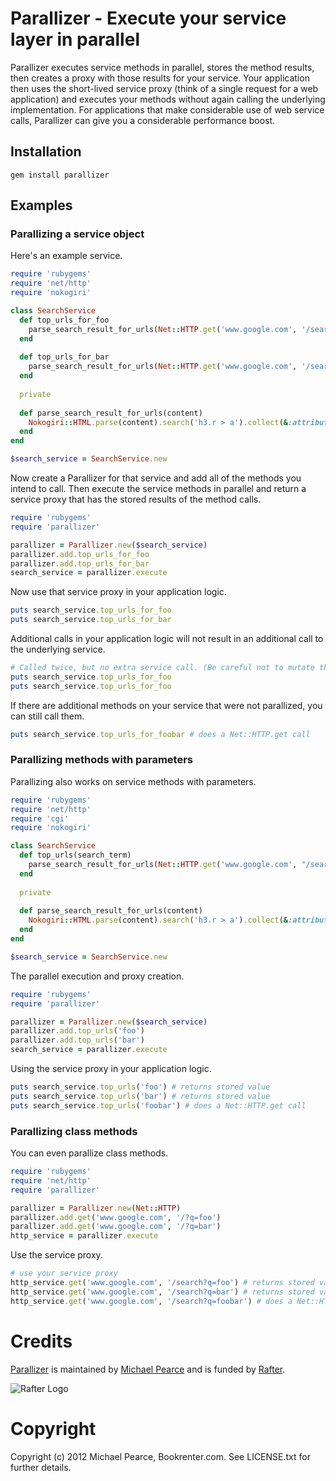 # Parallizer - Execute your service layer in parallel

Parallizer executes service methods in parallel, stores the method results, then creates a proxy with those results for your service. Your application then uses the short-lived service proxy (think of a single request for a web application) and executes your methods without again calling the underlying implementation. For applications that make considerable use of web service calls, Parallizer can give you a considerable performance boost.

## Installation

    gem install parallizer

## Examples

### Parallizing a service object

Here's an example service.

```ruby
require 'rubygems'
require 'net/http'
require 'nokogiri'

class SearchService
  def top_urls_for_foo
    parse_search_result_for_urls(Net::HTTP.get('www.google.com', '/search?q=foo'))
  end
  
  def top_urls_for_bar
    parse_search_result_for_urls(Net::HTTP.get('www.google.com', '/search?q=foo'))
  end
  
  private
  
  def parse_search_result_for_urls(content)
    Nokogiri::HTML.parse(content).search('h3.r > a').collect(&:attributes).collect{ |attrs| attrs['href'].value }
  end
end

$search_service = SearchService.new
```

Now create a Parallizer for that service and add all of the methods you intend to call. Then execute the service methods in parallel and return a service proxy that has the stored results of the method calls.

```ruby
require 'rubygems'
require 'parallizer'

parallizer = Parallizer.new($search_service)
parallizer.add.top_urls_for_foo
parallizer.add.top_urls_for_bar
search_service = parallizer.execute
```

Now use that service proxy in your application logic.

```ruby
puts search_service.top_urls_for_foo
puts search_service.top_urls_for_bar
```

Additional calls in your application logic will not result in an additional call to the underlying service.

```ruby
# Called twice, but no extra service call. (Be careful not to mutate the returned object!)
puts search_service.top_urls_for_foo
puts search_service.top_urls_for_foo
```

If there are additional methods on your service that were not parallized, you can still call them.

```ruby
puts search_service.top_urls_for_foobar # does a Net::HTTP.get call
```

### Parallizing methods with parameters

Parallizing also works on service methods with parameters.

```ruby
require 'rubygems'
require 'net/http'
require 'cgi'
require 'nokogiri'

class SearchService
  def top_urls(search_term)
    parse_search_result_for_urls(Net::HTTP.get('www.google.com', "/search?q=#{CGI.escape(search_term)}"))
  end
  
  private
  
  def parse_search_result_for_urls(content)
    Nokogiri::HTML.parse(content).search('h3.r > a').collect(&:attributes).collect{ |attrs| attrs['href'].value }
  end
end

$search_service = SearchService.new
```

The parallel execution and proxy creation.

```ruby
require 'rubygems'
require 'parallizer'

parallizer = Parallizer.new($search_service)
parallizer.add.top_urls('foo')
parallizer.add.top_urls('bar')
search_service = parallizer.execute
```

Using the service proxy in your application logic.

```ruby
puts search_service.top_urls('foo') # returns stored value
puts search_service.top_urls('bar') # returns stored value
puts search_service.top_urls('foobar') # does a Net::HTTP.get call
```


### Parallizing class methods

You can even parallize class methods.

```ruby
require 'rubygems'
require 'net/http'
require 'parallizer'

parallizer = Parallizer.new(Net::HTTP)
parallizer.add.get('www.google.com', '/?q=foo')
parallizer.add.get('www.google.com', '/?q=bar')
http_service = parallizer.execute
```

Use the service proxy.

```ruby
# use your service proxy
http_service.get('www.google.com', '/search?q=foo') # returns stored value
http_service.get('www.google.com', '/search?q=bar') # returns stored value
http_service.get('www.google.com', '/search?q=foobar') # does a Net::HTTP.get call
```


# Credits

[Parallizer](https://github.com/michaelgpearce/parallizer) is maintained by [Michael Pearce](http://github.com/michaelgpearce) and is funded by [Rafter](http://www.rafter.com "Rafter").

![Rafter Logo](http://rafter-logos.s3.amazonaws.com/rafter_github_logo.png "Rafter")

# Copyright

Copyright (c) 2012 Michael Pearce, Bookrenter.com. See LICENSE.txt for further details.

